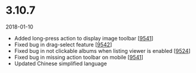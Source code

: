 # 3.10.7

2018-01-10

- Added long-press action to display image toolbar [[9541](https://chevereto.com/community/threads/9541/)]
- Fixed bug in drag-select feature [[9542](https://chevereto.com/community/threads/9542/)]
- Fixed bug in not clickable albums when listing viewer is enabled [[9524](https://chevereto.com/community/threads/9524/)]
- Fixed bug in missing action toolbar on mobile [[9541](https://chevereto.com/community/threads/9541/)]
- Updated Chinese simplified language

